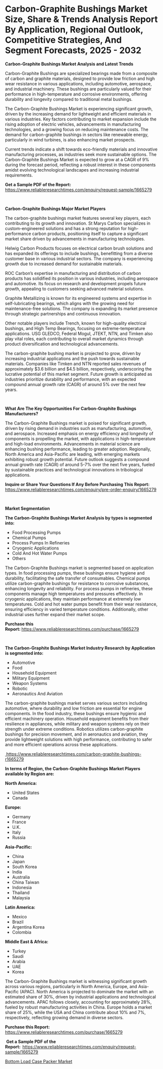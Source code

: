 <p><h1>Carbon-Graphite Bushings Market Size, Share & Trends Analysis Report By Application, Regional Outlook, Competitive Strategies, And Segment Forecasts, 2025 - 2032</h1></p><p><strong>Carbon-Graphite Bushings Market Analysis and Latest Trends</strong></p>
<p><p>Carbon-Graphite Bushings are specialized bearings made from a composite of carbon and graphite materials, designed to provide low friction and high wear resistance in various applications, including automotive, aerospace, and industrial machinery. These bushings are particularly valued for their performance in high-temperature and corrosive environments, offering durability and longevity compared to traditional metal bushings.</p><p>The Carbon-Graphite Bushings Market is experiencing significant growth, driven by the increasing demand for lightweight and efficient materials in various industries. Key factors contributing to market expansion include the rising adoption of electric vehicles, advancements in manufacturing technologies, and a growing focus on reducing maintenance costs. The demand for carbon-graphite bushings in sectors like renewable energy, particularly in wind turbines, is also enhancing market prospects.</p><p>Current trends indicate a shift towards eco-friendly materials and innovative manufacturing processes, as industries seek more sustainable options. The Carbon-Graphite Bushings Market is expected to grow at a CAGR of 9% during the forecast period, reflecting a robust interest in these components amidst evolving technological landscapes and increasing industrial requirements.</p></p>
<p><strong>Get a Sample PDF of the Report:&nbsp;</strong> <a href="https://www.reliableresearchtimes.com/enquiry/request-sample/1665279?utm_campaign=2203&utm_medium=2&utm_source=Github&utm_content=ia&utm_term=08042025&utm_id=carbon-graphite-bushings">https://www.reliableresearchtimes.com/enquiry/request-sample/1665279</a></p>
<p>&nbsp;</p>
<p><strong>Carbon-Graphite Bushings Major Market Players</strong></p>
<p><p>The carbon-graphite bushings market features several key players, each contributing to its growth and innovation. St Marys Carbon specializes in custom-engineered solutions and has a strong reputation for high-performance carbon products, positioning itself to capture a significant market share driven by advancements in manufacturing technologies.</p><p>Helwig Carbon Products focuses on electrical carbon brush solutions and has expanded its offerings to include bushings, benefitting from a diverse customer base in various industrial sectors. The company is experiencing growth due to increased demand for sustainable materials.</p><p>ROC Carbon’s expertise in manufacturing and distribution of carbon products has solidified its position in various industries, including aerospace and automotive. Its focus on research and development propels future growth, appealing to customers seeking advanced material solutions.</p><p>Graphite Metallizing is known for its engineered systems and expertise in self-lubricating bearings, which aligns with the growing need for maintenance-free solutions. The company is expanding its market presence through strategic partnerships and continuous innovation.</p><p>Other notable players include Trench, known for high-quality electrical bushings, and High Temp Bearings, focusing on extreme-temperature applications. USG GLEDCO, Federal Mogul, JTEKT, NTN, and Timken also play vital roles, each contributing to overall market dynamics through product diversification and technological advancements.</p><p>The carbon-graphite bushing market is projected to grow, driven by increasing industrial applications and the push towards sustainable materials. Companies like Timken and NTN reported sales revenues of approximately $3.6 billion and $4.5 billion, respectively, underscoring the lucrative potential of this market segment. Future growth is anticipated as industries prioritize durability and performance, with an expected compound annual growth rate (CAGR) of around 5% over the next few years.</p></p>
<p>&nbsp;</p>
<p><strong>What Are The Key Opportunities For Carbon-Graphite Bushings Manufacturers?</strong></p>
<p><p>The Carbon-Graphite Bushings market is poised for significant growth, driven by rising demand in industries such as manufacturing, automotive, and aerospace. Increased emphasis on energy efficiency and longevity of components is propelling the market, with applications in high-temperature and high-load environments. Advancements in material science are enhancing bushing performance, leading to greater adoption. Regionally, North America and Asia-Pacific are leading, with emerging markets exhibiting robust growth potential. Future outlook suggests a compound annual growth rate (CAGR) of around 5-7% over the next five years, fueled by sustainable practices and technological innovations in tribological applications.</p></p>
<p><strong>Inquire or Share Your Questions If Any Before Purchasing This Report:</strong> <a href="https://www.reliableresearchtimes.com/enquiry/pre-order-enquiry/1665279?utm_campaign=2203&utm_medium=2&utm_source=Github&utm_content=ia&utm_term=08042025&utm_id=carbon-graphite-bushings">https://www.reliableresearchtimes.com/enquiry/pre-order-enquiry/1665279</a></p>
<p>&nbsp;</p>
<p><strong>Market Segmentation</strong></p>
<p><strong>The Carbon-Graphite Bushings Market Analysis by types is segmented into:</strong></p>
<p><ul><li>Food Processing Pumps</li><li>Chemical Pumps</li><li>Process Pumps In Refineries</li><li>Cryogenic Applications</li><li>Cold And Hot Water Pumps</li><li>Others</li></ul></p>
<p><p>The Carbon-Graphite Bushings market is segmented based on application types. In food processing pumps, these bushings ensure hygiene and durability, facilitating the safe transfer of consumables. Chemical pumps utilize carbon-graphite bushings for resistance to corrosive substances, enhancing longevity and reliability. For process pumps in refineries, these components manage high temperatures and pressures effectively. In cryogenic applications, they maintain performance at extremely low temperatures. Cold and hot water pumps benefit from their wear resistance, ensuring efficiency in varied temperature conditions. Additionally, other industrial uses further expand their market scope.</p></p>
<p><strong>Purchase this Report:&nbsp;</strong><a href="https://www.reliableresearchtimes.com/purchase/1665279?utm_campaign=2203&utm_medium=2&utm_source=Github&utm_content=ia&utm_term=08042025&utm_id=carbon-graphite-bushings">https://www.reliableresearchtimes.com/purchase/1665279</a></p>
<p>&nbsp;</p>
<p><strong>The Carbon-Graphite Bushings Market Industry Research by Application is segmented into:</strong></p>
<p><ul><li>Automotive</li><li>Food</li><li>Household Equipment</li><li>Military Equipment</li><li>Weapon Systems</li><li>Robotic</li><li>Aeronautics And Aviation</li></ul></p>
<p><p>The carbon-graphite bushings market serves various sectors including automotive, where durability and low friction are essential for engine components. In the food industry, these bushings ensure hygienic and efficient machinery operation. Household equipment benefits from their resilience in appliances, while military and weapon systems rely on their strength under extreme conditions. Robotics utilizes carbon-graphite bushings for precision movement, and in aeronautics and aviation, they provide lightweight solutions with high performance, contributing to safer and more efficient operations across these applications.</p></p>
<p><a href="https://www.reliableresearchtimes.com/carbon-graphite-bushings-r1665279?utm_campaign=2203&utm_medium=2&utm_source=Github&utm_content=ia&utm_term=08042025&utm_id=carbon-graphite-bushings">&nbsp;https://www.reliableresearchtimes.com/carbon-graphite-bushings-r1665279</a></p>
<p><strong>In terms of Region, the Carbon-Graphite Bushings Market Players available by Region are:</strong></p>
<p>
    <p> <strong> North America: </strong>
        <ul>
            <li>United States</li>
            <li>Canada</li>
        </ul>
        </p> 
    <p> <strong> Europe: </strong>
        <ul>
            <li>Germany</li>
            <li>France</li>
            <li>U.K.</li>
            <li>Italy</li>
            <li>Russia</li>
        </ul>
        </p> 
    <p> <strong> Asia-Pacific: </strong>
        <ul>
            <li>China</li>
            <li>Japan</li>
            <li>South Korea</li>
            <li>India</li>
            <li>Australia</li>
            <li>China Taiwan</li>
            <li>Indonesia</li>
            <li>Thailand</li>
            <li>Malaysia</li>
        </ul>
        </p> 
    <p> <strong> Latin America: </strong>
        <ul>
            <li>Mexico</li>
            <li>Brazil</li>
            <li>Argentina Korea</li>
            <li>Colombia</li>
        </ul>
        </p> 
    <p> <strong> Middle East & Africa: </strong>
        <ul>
            <li>Turkey</li>
            <li>Saudi</li>
            <li>Arabia</li>
            <li>UAE</li>
            <li>Korea</li>
        </ul>
    </p>
    </p>
<p><p>The Carbon-Graphite Bushings market is witnessing significant growth across various regions, particularly in North America, Europe, and Asia-Pacific (APAC). North America is projected to dominate the market with an estimated share of 30%, driven by industrial applications and technological advancements. APAC follows closely, accounting for approximately 28%, fueled by robust manufacturing activities in China. Europe holds a market share of 25%, while the USA and China contribute about 10% and 7%, respectively, reflecting growing demand in diverse sectors.</p></p>
<p><strong>Purchase this Report: </strong><a href="https://www.reliableresearchtimes.com/purchase/1665279?utm_campaign=2203&utm_medium=2&utm_source=Github&utm_content=ia&utm_term=08042025&utm_id=carbon-graphite-bushings">https://www.reliableresearchtimes.com/purchase/1665279</a></p>
<p>&nbsp;<strong>Get a Sample PDF of the Report:&nbsp;&nbsp;</strong><a href="https://www.reliableresearchtimes.com/enquiry/request-sample/1665279?utm_campaign=2203&utm_medium=2&utm_source=Github&utm_content=ia&utm_term=08042025&utm_id=carbon-graphite-bushings">https://www.reliableresearchtimes.com/enquiry/request-sample/1665279</a></p>
<p><strong></strong></p>
<p><p><a href="https://github.com/ceneabiruk11/Market-Research-Report-List-1/blob/main/bottom-load-case-packer-market.md?utm_campaign=2203&utm_medium=2&utm_source=Github&utm_content=ia&utm_term=08042025&utm_id=carbon-graphite-bushings">Bottom Load Case Packer Market</a></p></p>